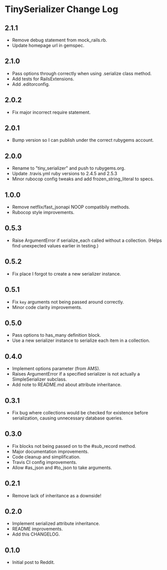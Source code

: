 # TinySerializer Change Log

## 2.1.1

* Remove debug statement from mock_rails.rb.
* Update homepage url in gemspec.

## 2.1.0

* Pass options through correctly when using .serialize class method.
* Add tests for RailsExtensions.
* Add .editorconfig.

## 2.0.2

* Fix major incorrect require statement.

## 2.0.1

* Bump version so I can publish under the correct rubygems account.

## 2.0.0

* Rename to "tiny_serializer" and push to rubygems.org.
* Update .travis.yml ruby versions to 2.4.5 and 2.5.3
* Minor rubocop config tweaks and add frozen\_string_literal to specs.

## 1.0.0

* Remove netflix/fast_jsonapi NOOP compatibily methods.
* Rubocop style improvements.

## 0.5.3

* Raise ArgumentError if serialize_each called without a collection.
  (Helps find unexpected values earlier in testing.)

## 0.5.2

* Fix place I forgot to create a new serializer instance.

## 0.5.1

* Fix `key` arguments not being passed around correctly.
* Minor code clarity improvements.

## 0.5.0

* Pass options to has_many definition block.
* Use a new serializer instance to serialize each item in a collection.

## 0.4.0

* Implement options parameter (from AMS).
* Raises ArgumentError if a specified serializer is not actually a
  SimpleSerializer subclass.
* Add note to README.md about attribute inheritance.

## 0.3.1

* Fix bug where collections would be checked for existence before serialization,
  causing unnecessary database queries.

## 0.3.0

* Fix blocks not being passed on to the #sub_record method.
* Major documentation improvements.
* Code cleanup and simplification.
* Travis CI config improvements.
* Allow #as_json and #to_json to take arguments.

## 0.2.1

* Remove lack of inheritance as a downside!

## 0.2.0

* Implement serialized attribute inheritance.
* README improvements.
* Add this CHANGELOG.

## 0.1.0

* Initial post to Reddit.
